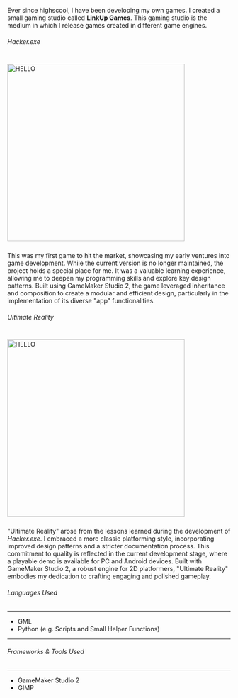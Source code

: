 Ever since highscool, I have been developing my own games. I created a small gaming studio called **LinkUp Games**. This gaming studio is the medium in which I release games created in different game engines.

###### Hacker.exe

<img src="https://i.ytimg.com/vi/A0JYD-w-GFY/maxresdefault.jpg" alt="HELLO" width="400px" height="400px" style="margin-right:auto;margin-left:auto;margin-top: 10px;margin-bottom: 10px;" />

This was my first game to hit the market, showcasing my early ventures into game development. While the current version is no longer maintained, the project holds a special place for me. It was a valuable learning experience, allowing me to deepen my programming skills and explore key design patterns. Built using GameMaker Studio 2, the game leveraged inheritance and composition to create a modular and efficient design, particularly in the implementation of its diverse "app" functionalities.

###### Ultimate Reality

<img src="https://encrypted-tbn0.gstatic.com/images?q=tbn:ANd9GcRUtZ1pckZllSFLtwKvqUOmWhBmfcXhuV-bDQ&s" alt="HELLO" width="400px" height="400px" style="margin-right:auto;margin-left:auto;margin-top: 10px;margin-bottom: 10px;" />

"Ultimate Reality" arose from the lessons learned during the development of *Hacker.exe*. I embraced a more classic platforming style, incorporating improved design patterns and a stricter documentation process. This commitment to quality is reflected in the current development stage, where a playable demo is available for PC and Android devices. Built with GameMaker Studio 2, a robust engine for 2D platformers, "Ultimate Reality" embodies my dedication to crafting engaging and polished gameplay.

###### Languages Used

---

- GML
- Python (e.g. Scripts and Small Helper Functions)

---

###### Frameworks & Tools Used

---

- GameMaker Studio 2
- GIMP
